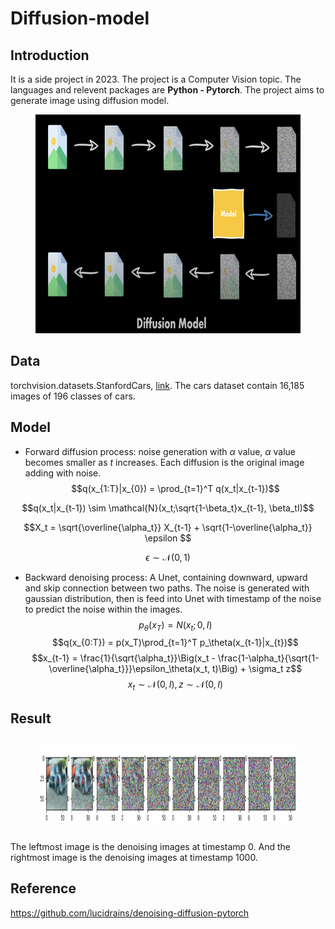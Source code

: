 # Diffusion-model
## Introduction
It is a side project in 2023. The project is a Computer Vision topic. The languages and relevent packages are **Python - Pytorch**. The project aims to generate image using diffusion model. 
<figure>
  <img 
  src="diffusion_process.png" 
  alt="Results of sklearn models" 
  width="600" height="350">
</figure>

## Data
torchvision.datasets.StanfordCars, [link](http://ai.stanford.edu/~jkrause/cars/car_dataset.html). The cars dataset contain 16,185 images of 196 classes of cars. 
## Model
* Forward diffusion process: noise generation with $\alpha$ value, $\alpha$ value becomes smaller as $t$ increases. Each diffusion is the original image adding with noise.
$$q(x_{1:T}|x_{0}) = \prod_{t=1}^T q(x_t|x_{t-1})$$

$$q(x_t|x_{t-1}) \sim \mathcal{N}(x_t;\sqrt{1-\beta_t}x_{t-1}, \beta_tI)$$

$$X_t = \sqrt{\overline{\alpha_t}} X_{t-1} + \sqrt{1-\overline{\alpha_t}} \epsilon $$ 

$$\epsilon \sim \mathcal{N}(0, 1)$$
* Backward denoising process: A Unet, containing downward, upward and skip connection between two paths. The noise is generated with gaussian distribution, then is feed into Unet with timestamp of the noise to predict the noise within the images.
$$p_\theta(x_T) = N(x_t;0, I)$$
$$q(x_{0:T}) = p(x_T)\prod_{t=1}^T p_\theta(x_{t-1}|x_{t})$$ 
$$x_{t-1} = \frac{1}{\sqrt{\alpha_t}}\Big(x_t - \frac{1-\alpha_t}{\sqrt{1-\overline{\alpha_t}}}\epsilon_\theta(x_t, t)\Big) + \sigma_t z$$
$$x_t \sim \mathcal{N}(0, I), z \sim \mathcal{N}(0, I)$$

## Result
<figure>
  <img 
  src="diffusion_sample_img.png" 
  alt="Results of sklearn models" 
  width="1300" height="150">
</figure>
The leftmost image is the denoising images at timestamp 0. And the rightmost image is the denoising images at timestamp 1000.

## Reference
https://github.com/lucidrains/denoising-diffusion-pytorch
